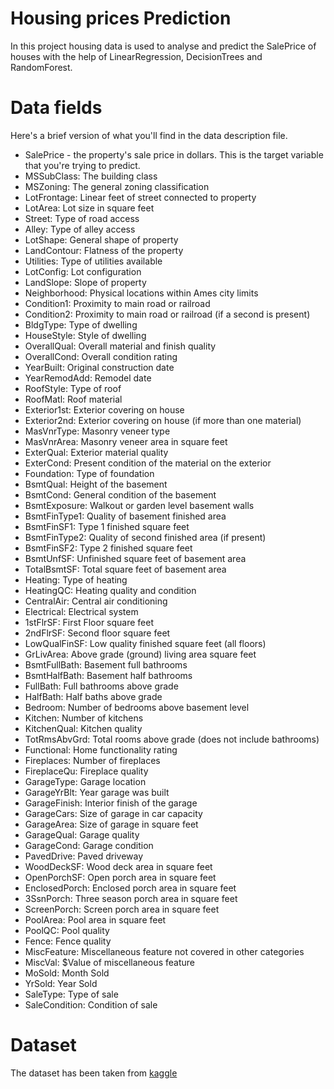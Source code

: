 # Housing prices Prediction

In this project housing data is used to analyse and predict the SalePrice of houses with the help of LinearRegression, DecisionTrees and RandomForest.


# Data fields

Here's a brief version of what you'll find in the data description file.

* SalePrice - the property's sale price in dollars. This is the target variable that you're trying to predict.
* MSSubClass: The building class
* MSZoning: The general zoning classification
* LotFrontage: Linear feet of street connected to property
* LotArea: Lot size in square feet
* Street: Type of road access
* Alley: Type of alley access
* LotShape: General shape of property
* LandContour: Flatness of the property
* Utilities: Type of utilities available
* LotConfig: Lot configuration
* LandSlope: Slope of property
* Neighborhood: Physical locations within Ames city limits
* Condition1: Proximity to main road or railroad
*  Condition2: Proximity to main road or railroad (if a second is present)
*  BldgType: Type of dwelling
*  HouseStyle: Style of dwelling
*  OverallQual: Overall material and finish quality
* OverallCond: Overall condition rating
*  YearBuilt: Original construction date
*  YearRemodAdd: Remodel date
*  RoofStyle: Type of roof
*  RoofMatl: Roof material
*  Exterior1st: Exterior covering on house
*  Exterior2nd: Exterior covering on house (if more than one material)
*  MasVnrType: Masonry veneer type
*  MasVnrArea: Masonry veneer area in square feet
*  ExterQual: Exterior material quality
*  ExterCond: Present condition of the material on the exterior
*  Foundation: Type of foundation
*  BsmtQual: Height of the basement
*  BsmtCond: General condition of the basement
*  BsmtExposure: Walkout or garden level basement walls
*  BsmtFinType1: Quality of basement finished area
*  BsmtFinSF1: Type 1 finished square feet
*  BsmtFinType2: Quality of second finished area (if present)
*  BsmtFinSF2: Type 2 finished square feet
*  BsmtUnfSF: Unfinished square feet of basement area
*  TotalBsmtSF: Total square feet of basement area
*  Heating: Type of heating
*  HeatingQC: Heating quality and condition
*  CentralAir: Central air conditioning
*  Electrical: Electrical system
*  1stFlrSF: First Floor square feet 
*  2ndFlrSF: Second floor square feet
*  LowQualFinSF: Low quality finished square feet (all floors)
*  GrLivArea: Above grade (ground) living area square feet
*  BsmtFullBath: Basement full bathrooms
*  BsmtHalfBath: Basement half bathrooms
*  FullBath: Full bathrooms above grade
*  HalfBath: Half baths above grade
*  Bedroom: Number of bedrooms above basement level
*  Kitchen: Number of kitchens
*  KitchenQual: Kitchen quality
*  TotRmsAbvGrd: Total rooms above grade (does not include bathrooms)
*  Functional: Home functionality rating
*  Fireplaces: Number of fireplaces
*  FireplaceQu: Fireplace quality
*  GarageType: Garage location 
*  GarageYrBlt: Year garage was built
*  GarageFinish: Interior finish of the garage
*  GarageCars: Size of garage in car capacity
*  GarageArea: Size of garage in square feet
*  GarageQual: Garage quality
*  GarageCond: Garage condition
*  PavedDrive: Paved driveway
*  WoodDeckSF: Wood deck area in square feet
*  OpenPorchSF: Open porch area in square feet
*  EnclosedPorch: Enclosed porch area in square feet
*  3SsnPorch: Three season porch area in square feet
*  ScreenPorch: Screen porch area in square feet
*  PoolArea: Pool area in square feet
*  PoolQC: Pool quality
*  Fence: Fence quality
*  MiscFeature: Miscellaneous feature not covered in other categories
*  MiscVal: $Value of miscellaneous feature
*  MoSold: Month Sold
* YrSold: Year Sold
*  SaleType: Type of sale
*  SaleCondition: Condition of sale

# Dataset
The dataset has been taken from [kaggle](https://www.kaggle.com/competitions/home-data-for-ml-course)
